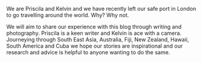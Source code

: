 We are Priscila and Kelvin and we have recently left our safe port in London to go travelling around the world. Why? Why not.

We will aim to share our experience with this blog through writing and photography. Priscila is a keen writer and Kelvin is ace with a camera. Journeying through South East Asia, Australia, Fiji, New Zealand, Hawaii, South America and Cuba we hope our stories are inspirational and our research and advice is helpful to anyone wanting to do the same.